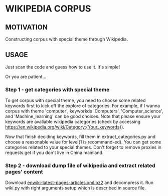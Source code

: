 # WIKIPEDIA CORPUS

## MOTIVATION

Constructing corpus with special theme through Wikipedia.

## USAGE

Just scan the code and guess how to use it. It's simple! 

Or you are patient...

### Step 1 - get categories with special theme

To get corpus with special theme, you need to choose some related keywords first to kick off the explore of categories. For example, if I wanna corpus with theme 'computer', keyworkds 'Computers', 'Computer_science', and 'Machine_learning' can be good choices. Note that please ensure your keywords are avaliable wikipedia categories (check by accessing https://en.wikipedia.org/wiki/Category:{Your_keywords}).

Now that finish deciding keywords, fill them in extract_categories.py and choose a reasonable value for level(1 is recommand-ed). You can get some categories related to your special themes. Don't forget to remove proxies in requests.get if you don't live in China mainland.

### Step 2 - download dump file of wikipedia and extract related pages' content

Download [enwiki-latest-pages-articles.xml.bz2](https://dumps.wikimedia.org/enwiki/latest/) and decompress it. Run wiki.py with right arguments setup which is described in source file. 
